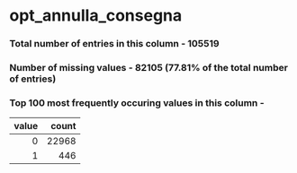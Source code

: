 
# opt_annulla_consegna

### Total number of entries in this column - 105519

### Number of missing values - 82105 (77.81% of the total number of entries)

### Top 100 most frequently occuring values in this column -

|   value |   count |
|--------:|--------:|
|       0 |   22968 |
|       1 |     446 |
